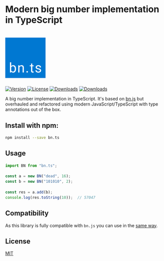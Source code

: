 Modern big number implementation in TypeScript
===========
# <img src="./bn.png" alt="bn.ts" width="128" height="128" />

[![Version](http://img.shields.io/npm/v/bn.ts.svg)](https://www.npmjs.org/package/bn.ts)
[![License](http://img.shields.io/:license-mit-blue.svg)](http://badges.mit-license.org)
[![Downloads](http://img.shields.io/npm/dm/bn.ts.svg)](https://npmjs.org/package/bn.ts)
[![Downloads](http://img.shields.io/npm/dt/bn.ts.svg)](https://npmjs.org/package/bn.ts)

A big number implementation in TypeScript. It's based on [bn.js](https://github.com/indutny/bn.js) but overhauled and refactored using modern JavaScript/TypeScript with type annotations out of the box.

## Install with npm:

```sh
npm install --save bn.ts
```

## Usage

```ts
import BN from "bn.ts";

const a = new BN("dead", 16);
const b = new BN("101010", 2);

const res = a.add(b);
console.log(res.toString(10));  // 57047
```

## Compatibility
As this library is fully compatible with `bn.js` you can use in the [same way](https://github.com/indutny/bn.js#instructions).

## License

[MIT](LICENSE)
